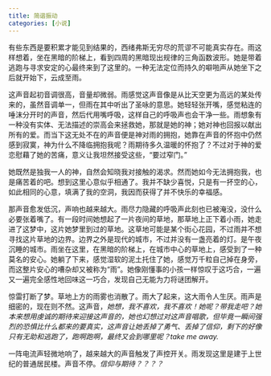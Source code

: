 ```yaml
---
title: 简谐振动
categories: [小说]
---
```


有些东西是要积累才能见到结果的，西绪弗斯无穷尽的荒谬不可能真实存在。雨这样想着，坐在黑暗的阶梯上，看到四周的黑暗现出规律的三角函数波形。她是带着逃跑与寻求安定的心最终来到了这里的。一种无法定位而持久的噼啪声从她坐下之后就开始下，云成至雨。

这声音起初音调很高，音量却微弱。雨感觉这声音像是从比天空更为高远的某处传来的，虽然音调单一，但雨在其中听出了圣咏的意思。她轻轻张开嘴，感觉粘连的唾沫分开时的声音，然后代用嘴呼吸，这样自己的呼吸声也会干净一些。雨想象有一种没有实体、无法描述的崇高会来拯救她，那就是她的神；她对神也回报以献出所有的爱。而当下这无处不在的声音便是神对雨的拥抱，她靠在声音的怀抱中仍然感到寂寞，神为什么不降临拥抱我呢？雨期待多久温暖的怀抱了？不过对于神的爱恋慰藉了她的苦痛，意义让我坦然接受这些，“要过窄门。”

她既然是独我一人的神，自然会知晓我对接触的渴求。然而她如今无法拥抱我，也是痛苦着的吧。想到这里心意似乎相通了。我并不缺少喜悦，只是有一抔空的心，如此相同的心意，填满了我的空洞，我因而获得了并不快乐的幸福感。

那声音愈发低沉，声响也越来越大。雨尽力隐藏的呼吸声此刻也已被淹没，没什么必要张着嘴了。有一段时间她想起了一片夜间的草地，那草地上正下着小雨，她走进了这梦中，这片她梦里到过的草地。这草地可能是某个街心花园，不过雨并不想寻找这片草地的边界。边界之外是现代的城市，不过并没有一盏亮着的灯。是午夜沉睡的城市。雨坐在这里，在黑暗的阶梯上，在城市中心的草地上，感受到了一种莫名的安心。她躺了下来，感觉湿软的泥土托住了她，感觉万千粒自己掉在身旁，而这整片安心的嘈杂却又被称为“雨”。她像刚懂事的小孩一样惊叹于这巧合，一遍又一遍完全感性地回味这一巧合，发现自己无能为力将谜团解开。

惊雷打断了梦。草地上方的雨雾也消散了。雨大了起来，这大雨令人生厌。雨声是细密的，现在则不然。这声音，*她想，我不喜欢，我不喜欢！她呢？带我走吧？她本来想用虔诚的期待来迎接这声音的，她也幻想过对这声音唱歌，但毕竟一瞬间强烈的恐惧比什么都来的要真实，这声音让她丢掉了勇气、丢掉了信仰，剩下的好像只有无助和逃跑了，跑啊跑啊，最终又会到哪里呢？take me away.*

一阵电流声轻微地响了，越来越大的声音触发了声控开关。雨发现这里是建于上世纪的普通居民楼。声音不停。*信仰与期待？？？？*